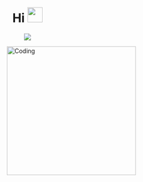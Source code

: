 <h1 align="center"><b>Hi </b><img src="https://media.giphy.com/media/hvRJCLFzcasrR4ia7z/giphy.gif" width="35">
</h1>
<!--  -->

<p align="center">
	<img src="https://readme-typing-svg.demolab.com?font=Fira+Code&pause=1000&random=false&width=435&lines=Hi%2C+I'm+Sebastian+Barrios;Computer+Science+Student+;Backend+Devoloper...">
</p>

<img align="right" alt="Coding" width="300" src="https://i.pinimg.com/originals/81/17/8b/81178b47a8598f0c81c4799f2cdd4057.gif">
